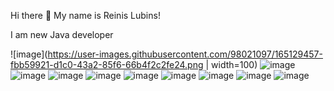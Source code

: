 Hi there 👋 My name is Reinis Lubins!

I am new Java developer

![image](https://user-images.githubusercontent.com/98021097/165129457-fbb59921-d1c0-43a2-85f6-66b4f2c2fe24.png | width=100)
![image](https://user-images.githubusercontent.com/98021097/165130352-70940ba1-1673-4e60-97ba-a45498dd41fc.png)
![image](https://user-images.githubusercontent.com/98021097/165131080-eb841a43-7902-48f9-a454-06c1f13e13c3.png)
![image](https://user-images.githubusercontent.com/98021097/165131134-b83b19c4-42f7-4f00-8bf5-07f3b4b87c92.png)
![image](https://user-images.githubusercontent.com/98021097/165131291-5f880e93-530c-4849-b0ee-028f5313442f.png)
![image](https://user-images.githubusercontent.com/98021097/165131536-874459c2-4bc3-48b3-9f14-65c0c6e92063.png)
![image](https://user-images.githubusercontent.com/98021097/165131594-eb5560fc-6c8b-40af-bd80-c10af957ac45.png)
![image](https://user-images.githubusercontent.com/98021097/165131737-5f071f06-358c-446a-a543-c294bdd897a9.png)
![image](https://user-images.githubusercontent.com/98021097/165131646-836a6bfd-3765-4e0a-87ce-f80247c08330.png)
![image](https://user-images.githubusercontent.com/98021097/165131847-71574b23-d4fa-4e1c-af37-87117247d15c.png)





